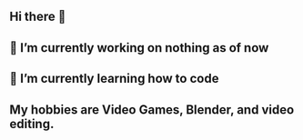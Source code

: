 ## Hi there 👋
## 🔭 I’m currently working on nothing as of now
## 🌱 I’m currently learning how to code
## My hobbies are Video Games, Blender, and video editing.
<!--
**joshuacakinyemi-collab/joshuacakinyemi-collab** is a ✨ _special_ ✨ repository because its `README.md` (this file) appears on your GitHub profile.

Here are some ideas to get you started:

- 🔭 I’m currently working on ...
- 🌱 I’m currently learning ...
- 👯 I’m looking to collaborate on ...
- 🤔 I’m looking for help with ...
- 💬 Ask me about ...
- 📫 How to reach me: ...
- 😄 Pronouns: ...
- ⚡ Fun fact: ...
-->
